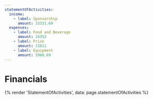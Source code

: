 ```yaml
---
statementOfActivities:
  income:
    - label: Sponsorship
      amount: 33331.69
  expenses:
    - label: Food and Beverage
      amount: 16352
    - label: Prize
      amount: 11011
    - label: Equipment
      amount: 5968.69
---
```


# Financials

{% render 'StatementOfActivities', data: page.statementOfActivities %}